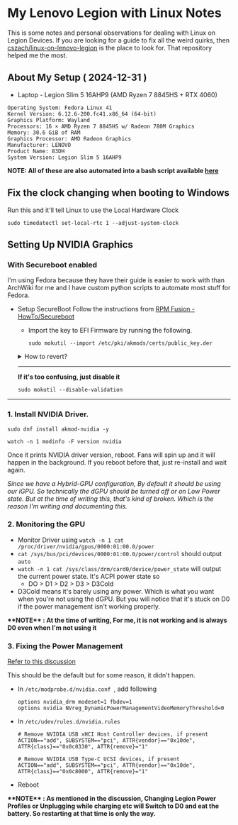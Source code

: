 # My Lenovo Legion with Linux Notes 
This is some notes and personal observations for dealing with Linux on Legion Devices. If you are looking for a guide to fix all the weird quirks, then [cszach/linux-on-lenovo-legion](https://github.com/cszach/linux-on-lenovo-legion) is the place to look for. That repository helped me the most.

## About My Setup ( 2024-12-31 )
- Laptop - Legion Slim 5 16AHP9 (AMD Ryzen 7 8845HS + RTX 4060)
```
Operating System: Fedora Linux 41
Kernel Version: 6.12.6-200.fc41.x86_64 (64-bit)
Graphics Platform: Wayland
Processors: 16 × AMD Ryzen 7 8845HS w/ Radeon 780M Graphics
Memory: 30.6 GiB of RAM
Graphics Processor: AMD Radeon Graphics
Manufacturer: LENOVO
Product Name: 83DH
System Version: Legion Slim 5 16AHP9
```
**NOTE: All of these are also automated into a bash script available [here](here)**

## Fix the clock changing when booting to Windows
Run this and it'll tell Linux to use the Local Hardware Clock

`sudo timedatectl set-local-rtc 1 --adjust-system-clock`

## Setting Up NVIDIA Graphics

### With Secureboot enabled

I'm using Fedora because they have their guide is easier to work with than ArchWiki for me and I have custom python scripts to automate most stuff for Fedora.

- Setup SecureBoot 
Follow the instructions from [RPM Fusion - HowTo/Secureboot](https://rpmfusion.org/Howto/Secure%20Boot)
    - Import the key to EFI Firmware by running the following.

        `sudo mokutil --import /etc/pki/akmods/certs/public_key.der`

    <details>
    <summary>How to revert?</summary>    

        `sudo mokutil --export`
        and it will export the keys to the current directory.
        `sudo mokutil --delete <THE FILE>` will "un-enroll".

        It's okay even if your linux installation is gone. Using a live USB you can do the same. It's stored in your UEFI Firmware so it's better to not fill the memory with unused keys.
    </details>
    
    ---

    __If it's too confusing, just disable it__
    
    `sudo mokutil --disable-validation`

---

### 1. Install NVIDIA Driver.
    
`sudo dnf install akmod-nvidia -y`

`watch -n 1 modinfo -F version nvidia`

Once it prints NVIDIA driver version, reboot. Fans will spin up and it will happen in the background. If you reboot before that, just re-install and wait again.

_Since we have a Hybrid-GPU configuration, By default it should be using our iGPU. So technically the dGPU should be turned off or on Low Power state. But at the time of writing this, that's kind of broken. Which is the reason I'm writing and documenting this._

### 2. Monitoring the GPU

- Monitor Driver using `watch -n 1 cat /proc/driver/nvidia/gpus/0000:01:00.0/power`
- `cat /sys/bus/pci/devices/0000:01:00.0/power/control` should output `auto`
- `watch -n 1 cat /sys/class/drm/card0/device/power_state` will output the current power state. It's ACPI power state so 
    - DO > D1 > D2 > D3 > D3Cold
- D3Cold means it's barely using any power. Which is what you want when you're not using the dGPU. But you will notice that it's stuck on D0 if the power management isn't working properly.

**\*\*NOTE\*\* :  At the time of writing, For me, it is not working and is always D0 even when I'm not using it**

### 3. Fixing the Power Management

[Refer to this discussion](https://forums.developer.nvidia.com/t/4070-555-and-560-drivers-wont-stay-in-d3cold-lenovo-legion-slim-5/302967)

This should be the default but for some reason, it didn't happen.

- In `/etc/modprobe.d/nvidia.conf `, add following

    ```
    options nvidia_drm modeset=1 fbdev=1
    options nvidia NVreg_DynamicPowerManagementVideoMemoryThreshold=0
    ```

- In `/etc/udev/rules.d/nvidia.rules`
 
    ```
    # Remove NVIDIA USB xHCI Host Controller devices, if present
    ACTION=="add", SUBSYSTEM=="pci", ATTR{vendor}=="0x10de", ATTR{class}=="0x0c0330", ATTR{remove}="1"

    # Remove NVIDIA USB Type-C UCSI devices, if present
    ACTION=="add", SUBSYSTEM=="pci", ATTR{vendor}=="0x10de", ATTR{class}=="0x0c8000", ATTR{remove}="1"
    ```
- Reboot


**\*\*NOTE\*\* : As mentioned in the discussion, Changing Legion Power Profiles or Unplugging while charging etc will Switch to D0 and eat the battery. So restarting at that time is only the way.**